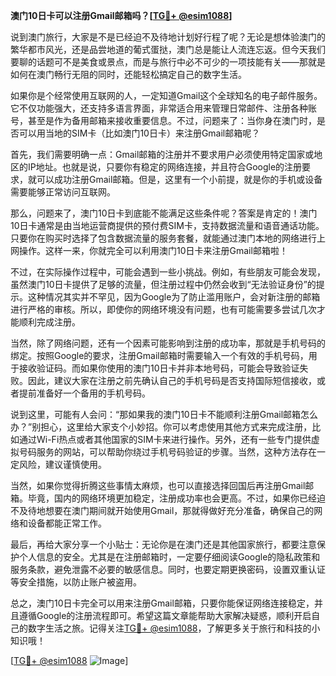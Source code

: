 **澳门10日卡可以注册Gmail邮箱吗？[[TG💪+ @esim1088](https://t.me/s/esim1088)]**

说到澳门旅行，大家是不是已经迫不及待地计划好行程了呢？无论是想体验澳门的繁华都市风光，还是品尝地道的葡式蛋挞，澳门总是能让人流连忘返。但今天我们要聊的话题可不是美食或景点，而是与旅行中必不可少的一项技能有关——那就是如何在澳门畅行无阻的同时，还能轻松搞定自己的数字生活。

如果你是个经常使用互联网的人，一定知道Gmail这个全球知名的电子邮件服务。它不仅功能强大，还支持多语言界面，非常适合用来管理日常邮件、注册各种账号，甚至是作为备用邮箱来接收重要信息。不过，问题来了：当你身在澳门时，是否可以用当地的SIM卡（比如澳门10日卡）来注册Gmail邮箱呢？

首先，我们需要明确一点：Gmail邮箱的注册并不要求用户必须使用特定国家或地区的IP地址。也就是说，只要你有稳定的网络连接，并且符合Google的注册要求，就可以成功注册Gmail邮箱。但是，这里有一个小前提，就是你的手机或设备需要能够正常访问互联网。

那么，问题来了，澳门10日卡到底能不能满足这些条件呢？答案是肯定的！澳门10日卡通常是由当地运营商提供的预付费SIM卡，支持数据流量和语音通话功能。只要你在购买时选择了包含数据流量的服务套餐，就能通过澳门本地的网络进行上网操作。这样一来，你就完全可以利用澳门10日卡来注册Gmail邮箱啦！

不过，在实际操作过程中，可能会遇到一些小挑战。例如，有些朋友可能会发现，虽然澳门10日卡提供了足够的流量，但注册过程中仍然会收到“无法验证身份”的提示。这种情况其实并不罕见，因为Google为了防止滥用账户，会对新注册的邮箱进行严格的审核。所以，即使你的网络环境没有问题，也有可能需要多尝试几次才能顺利完成注册。

当然，除了网络问题，还有一个因素可能影响到注册的成功率，那就是手机号码的绑定。按照Google的要求，注册Gmail邮箱时需要输入一个有效的手机号码，用于接收验证码。而如果你使用的澳门10日卡并非本地号码，可能会导致验证失败。因此，建议大家在注册之前先确认自己的手机号码是否支持国际短信接收，或者提前准备好一个备用的手机号码。

说到这里，可能有人会问：“那如果我的澳门10日卡不能顺利注册Gmail邮箱怎么办？”别担心，这里给大家支个小妙招。你可以考虑使用其他方式来完成注册，比如通过Wi-Fi热点或者其他国家的SIM卡来进行操作。另外，还有一些专门提供虚拟号码服务的网站，可以帮助你绕过手机号码验证的步骤。当然，这种方法存在一定风险，建议谨慎使用。

当然，如果你觉得折腾这些事情太麻烦，也可以直接选择回国后再注册Gmail邮箱。毕竟，国内的网络环境更加稳定，注册成功率也会更高。不过，如果你已经迫不及待地想要在澳门期间就开始使用Gmail，那就得做好充分准备，确保自己的网络和设备都能正常工作。

最后，再给大家分享一个小贴士：无论你是在澳门还是其他国家旅行，都要注意保护个人信息的安全。尤其是在注册邮箱时，一定要仔细阅读Google的隐私政策和服务条款，避免泄露不必要的敏感信息。同时，也要定期更换密码，设置双重认证等安全措施，以防止账户被盗用。

总之，澳门10日卡完全可以用来注册Gmail邮箱，只要你能保证网络连接稳定，并且遵循Google的注册流程即可。希望这篇文章能帮助大家解决疑惑，顺利开启自己的数字生活之旅。记得关注[TG💪+ @esim1088](https://t.me/s/esim1088)，了解更多关于旅行和科技的小知识哦！

[[TG💪+ @esim1088](https://t.me/s/esim1088) ![Image](https://i.postimg.cc/4NQfJmqS/Snipaste-2025-05-13-00-14-12.png)]